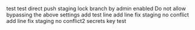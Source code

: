 test
test
direct push staging lock branch  by admin
enabled Do not allow bypassing the above settings
add test line
add line fix staging no conflict
add line fix staging no conflict2
secrets key test